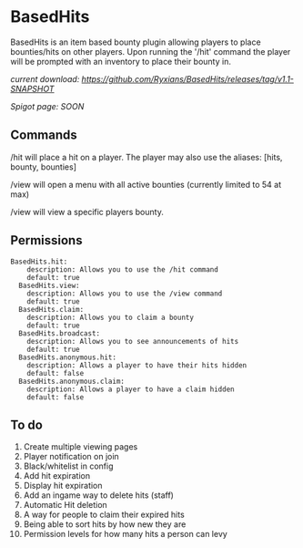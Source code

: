 # BasedHits
BasedHits is an item based bounty plugin allowing players to place bounties/hits on other players. Upon running the '/hit' command the player will be prompted with an inventory to place their bounty in.

*current download: https://github.com/Ryxians/BasedHits/releases/tag/v1.1-SNAPSHOT*

*Spigot page: SOON*

## Commands
/hit <playername> will place a hit on a player. The player may also use the aliases:
[hits, bounty, bounties]

/view will open a menu with all active bounties (currently limited to 54 at max)

/view <playername> will view a specific players bounty.

## Permissions
```
BasedHits.hit:
    description: Allows you to use the /hit command
    default: true
  BasedHits.view:
    description: Allows you to use the /view command
    default: true
  BasedHits.claim:
    description: Allows you to claim a bounty
    default: true
  BasedHits.broadcast:
    description: Allows you to see announcements of hits
    default: true
  BasedHits.anonymous.hit:
    description: Allows a player to have their hits hidden
    default: false
  BasedHits.anonymous.claim:
    description: Allows a player to have a claim hidden
    default: false
```

## To do
1. Create multiple viewing pages
2. Player notification on join
3. Black/whitelist in config
4. Add hit expiration
5. Display hit expiration
6. Add an ingame way to delete hits (staff)
7. Automatic Hit deletion
8. A way for people to claim their expired hits
9. Being able to sort hits by how new they are
10. Permission levels for how many hits a person can levy

